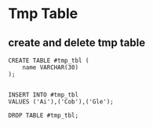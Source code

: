# Tmp Table

## create and delete tmp table
```
CREATE TABLE #tmp_tbl (
    name VARCHAR(30)
);


INSERT INTO #tmp_tbl
VALUES ('Ai'),('Cob'),('Gle');

DROP TABLE #tmp_tbl;
```
